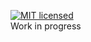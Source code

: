 [![MIT licensed](https://img.shields.io/badge/license-MIT-blue.svg)](https://raw.githubusercontent.com/JeremyTCD/DocFxBlogTemplate/dev/License.txt)  
Work in progress